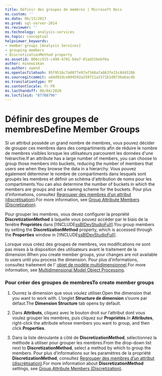 ```yaml
---
title: Définir des groupes de membres | Microsoft Docs
ms.custom: ''
ms.date: 06/13/2017
ms.prod: sql-server-2014
ms.reviewer: ''
ms.technology: analysis-services
ms.topic: conceptual
helpviewer_keywords:
- member groups [Analysis Services]
- grouping members
- DiscretizationMethod property
ms.assetid: 006cc915-c499-4781-b9a7-01ad31bebf6a
author: minewiskan
ms.author: owend
ms.openlocfilehash: 95f9516c7a0077e97af348afa863fe15c8d4528b
ms.sourcegitcommit: ad4d92dce894592a259721a1571b1d8736abacdb
ms.translationtype: MT
ms.contentlocale: fr-FR
ms.lasthandoff: 08/04/2020
ms.locfileid: "87708796"
---
```

# <a name="define-member-groups"></a><span data-ttu-id="6c32d-102">Définir des groupes de membres</span><span class="sxs-lookup"><span data-stu-id="6c32d-102">Define Member Groups</span></span>
  <span data-ttu-id="6c32d-103">Si un attribut possède un grand nombre de membres, vous pouvez décider de grouper ces membres dans des compartiments afin de réduire le nombre de membres visibles lorsque les utilisateurs parcourent les données d'une hiérarchie.</span><span class="sxs-lookup"><span data-stu-id="6c32d-103">If an attribute has a large number of members, you can choose to group those members into buckets, reducing the number of members that users see when they browse the data in a hierarchy.</span></span> <span data-ttu-id="6c32d-104">Vous pouvez également déterminer le nombre de compartiments dans lesquels sont groupés les membres et définir un schéma d'attribution de noms pour les compartiments.</span><span class="sxs-lookup"><span data-stu-id="6c32d-104">You can also determine the number of buckets in which the members are groups and set a naming scheme for the buckets.</span></span> <span data-ttu-id="6c32d-105">Pour plus d’informations, consultez [Regrouper des membres d’un attribut &#40;discrétisation&#41;](attribute-properties-group-attribute-members.md).</span><span class="sxs-lookup"><span data-stu-id="6c32d-105">For more information, see [Group Attribute Members &#40;Discretization&#41;](attribute-properties-group-attribute-members.md).</span></span>  
  
 <span data-ttu-id="6c32d-106">Pour grouper les membres, vous devez configurer la propriété **DiscretizationMethod** à laquelle vous pouvez accéder par le biais de la fenêtre **Propriétés** dans [!INCLUDE[ssBIDevStudioFull](../../includes/ssbidevstudiofull-md.md)].</span><span class="sxs-lookup"><span data-stu-id="6c32d-106">You group members by setting the **DiscretizationMethod** property, which is accessed through the **Properties** window in [!INCLUDE[ssBIDevStudioFull](../../includes/ssbidevstudiofull-md.md)].</span></span>  
  
 <span data-ttu-id="6c32d-107">Lorsque vous créez des groupes de membres, vos modifications ne sont pas mises à la disposition des utilisateurs avant le traitement de la dimension.</span><span class="sxs-lookup"><span data-stu-id="6c32d-107">When you create member groups, your changes are not available to users until you process the dimension.</span></span> <span data-ttu-id="6c32d-108">Pour plus d’informations, consultez traitement de l' [objet de modèle multidimensionnel](processing-a-multidimensional-model-analysis-services.md).</span><span class="sxs-lookup"><span data-stu-id="6c32d-108">For more information, see [Multidimensional Model Object Processing](processing-a-multidimensional-model-analysis-services.md).</span></span>  
  
### <a name="to-create-member-groups"></a><span data-ttu-id="6c32d-109">Pour créer des groupes de membres</span><span class="sxs-lookup"><span data-stu-id="6c32d-109">To create member groups</span></span>  
  
1.  <span data-ttu-id="6c32d-110">Ouvrez la dimension que vous voulez utiliser.</span><span class="sxs-lookup"><span data-stu-id="6c32d-110">Open the dimension that you want to work with.</span></span> <span data-ttu-id="6c32d-111">L’onglet **Structure de dimension** s’ouvre par défaut.</span><span class="sxs-lookup"><span data-stu-id="6c32d-111">The **Dimension Structure** tab opens by default.</span></span>  
  
2.  <span data-ttu-id="6c32d-112">Dans **Attributs**, cliquez avec le bouton droit sur l’attribut dont vous voulez grouper les membres, puis cliquez sur **Propriétés**.</span><span class="sxs-lookup"><span data-stu-id="6c32d-112">In **Attributes**, right-click the attribute whose members you want to group, and then click **Properties**.</span></span>  
  
3.  <span data-ttu-id="6c32d-113">Dans la liste déroulante à côté de **DiscretizationMethod**, sélectionnez la méthode à utiliser pour grouper les membres.</span><span class="sxs-lookup"><span data-stu-id="6c32d-113">From the drop-down list next to **DiscretizationMethod**, select a method by which to group the members.</span></span> <span data-ttu-id="6c32d-114">Pour plus d’informations sur les paramètres de la propriété **DiscretizationMethod**, consultez [Regrouper des membres d’un attribut &#40;discrétisation&#41;](attribute-properties-group-attribute-members.md).</span><span class="sxs-lookup"><span data-stu-id="6c32d-114">For more information about **DiscretizationMethod** settings, see [Group Attribute Members &#40;Discretization&#41;](attribute-properties-group-attribute-members.md).</span></span>  
  
  
